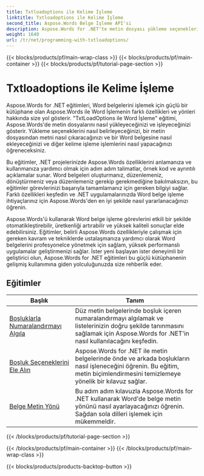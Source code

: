 ```yaml
---
title: Txtloadoptions ile Kelime İşleme
linktitle: Txtloadoptions ile Kelime İşleme
second_title: Aspose.Words Belge İşleme API'si
description: Aspose.Words for .NET'te metin dosyası yükleme seçenekleriyle programlamayı öğrenin. Adım adım eğitimler ve C#'ta örnek kodlarla kodlamayı nasıl belirleyeceğinizi, bilinmeyen karakterleri nasıl yoksayacağınızı, satır sonlarını nasıl işleyeceğinizi ve daha fazlasını öğrenin.
weight: 1640
url: /tr/net/programming-with-txtloadoptions/
---
```


{{< blocks/products/pf/main-wrap-class >}}
{{< blocks/products/pf/main-container >}}
{{< blocks/products/pf/tutorial-page-section >}}

# Txtloadoptions ile Kelime İşleme

Aspose.Words for .NET eğitimleri, Word belgelerini işlemek için güçlü bir kütüphane olan Aspose.Words ile Word İşlemenin farklı özellikleri ve yönleri hakkında size yol gösterir. "TxtLoadOptions ile Word İşleme" eğitimi, Aspose.Words'de metin dosyalarını nasıl yükleyeceğinizi ve işleyeceğinizi gösterir. Yükleme seçeneklerini nasıl belirleyeceğinizi, bir metin dosyasından metni nasıl çıkaracağınızı ve bir Word belgesine nasıl ekleyeceğinizi ve diğer kelime işleme işlemlerini nasıl yapacağınızı öğreneceksiniz.

Bu eğitimler, .NET projelerinizde Aspose.Words özelliklerini anlamanıza ve kullanmanıza yardımcı olmak için adım adım talimatlar, örnek kod ve ayrıntılı açıklamalar sunar. Word belgeleri oluşturmanız, düzenlemeniz, dönüştürmeniz veya düzenlemeniz gerekip gerekmediğine bakılmaksızın, bu eğitimler görevlerinizi başarıyla tamamlamanız için gereken bilgiyi sağlar. Farklı özellikleri keşfedin ve .NET uygulamalarınızda Word belge işleme ihtiyaçlarınız için Aspose.Words'den en iyi şekilde nasıl yararlanacağınızı öğrenin.

Aspose.Words'ü kullanarak Word belge işleme görevlerini etkili bir şekilde otomatikleştirebilir, üretkenliği artırabilir ve yüksek kaliteli sonuçlar elde edebilirsiniz. Eğitimler, belirli Aspose.Words özellikleriyle çalışmak için gereken kavram ve tekniklerde ustalaşmanıza yardımcı olarak Word belgelerini profesyonelce yönetmek için sağlam, yüksek performanslı uygulamalar geliştirmenizi sağlar. İster yeni başlayan ister deneyimli bir geliştirici olun, Aspose.Words for .NET eğitimleri bu güçlü kütüphanenin gelişmiş kullanımına giden yolculuğunuzda size rehberlik eder.

 ## Eğitimler
| Başlık | Tanım |
| --- | --- |
| [Boşluklarla Numaralandırmayı Algıla](./detect-numbering-with-whitespaces/) | Düz metin belgelerinde boşluk içeren numaralandırmayı algılamak ve listelerinizin doğru şekilde tanınmasını sağlamak için Aspose.Words for .NET'in nasıl kullanılacağını keşfedin. |
| [Boşluk Seçeneklerini Ele Alın](./handle-spaces-options/) | Aspose.Words for .NET ile metin belgelerinde önde ve arkada boşlukların nasıl işleneceğini öğrenin. Bu eğitim, metin biçimlendirmesini temizlemeye yönelik bir kılavuz sağlar. |
| [Belge Metin Yönü](./document-text-direction/) | Bu adım adım kılavuzla Aspose.Words for .NET kullanarak Word'de belge metin yönünü nasıl ayarlayacağınızı öğrenin. Sağdan sola dilleri işlemek için mükemmeldir. |
{{< /blocks/products/pf/tutorial-page-section >}}

{{< /blocks/products/pf/main-container >}}
{{< /blocks/products/pf/main-wrap-class >}}

{{< blocks/products/products-backtop-button >}}
